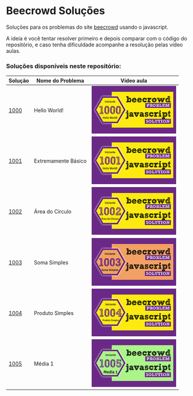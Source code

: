 # Beecrowd Soluções

Soluções para os problemas do site [beecrowd](https://www.beecrowd.com.br/) usando o javascript.

A ideia é você tentar resolver primeiro e depois comparar com o código do repositório, e caso tenha dificuldade acompanhe a resolução pelas vídeo aulas.


### Soluções disponíveis neste repositório:

| Solução  |  Nome do Problema  |  Vídeo aula |
| --------- | ------ | --------- |
|  [1000](./problems/1000.js) | Hello World! | [![](./img/1000.png)](https://youtu.be/3Sb4VPk4JEI) |
|  [1001](./problems/1001.js) | Extremamente Básico | [![](./img/1001.png)](https://youtu.be/6TZlhELLxvo) |
|  [1002](./problems/1002.js) | Área do Círculo | [![](./img/1002.png)](https://youtu.be/wH-P7zdNoBQ) |
|  [1003](./problems/1003.js) | Soma Simples | [![](./img/1003.png)](https://youtu.be/_5DVSS8WEkg) |
|  [1004](./problems/1004.js) | Produto Simples | [![](./img/1004.png)](https://youtu.be/eBuEKiEdL7w) |
|  [1005](./problems/1005.js) | Média 1 | [![](./img/1005.png)](https://youtu.be/0jkmXD09b04) |
